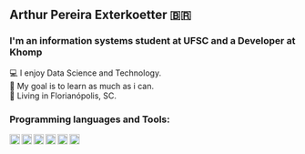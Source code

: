 ## Arthur Pereira Exterkoetter :brazil:
### I'm an information systems student at UFSC and a Developer at Khomp

💻 I enjoy Data Science and Technology. <br>
🎯 My goal is to learn as much as i can. <br>
📍 Living in Florianópolis, SC. <br>

### Programming languages and Tools:
[<img align="left" alt="Python" width="18px" src="https://simpleicons.org/icons/python.svg" />](https://www.python.org/)
[<img align="left" alt="Angular" width="18px" src="https://simpleicons.org/icons/angular.svg" />](https://angular.io/)
[<img align="left" alt="PostgreSQL" width="18px" src="https://simpleicons.org/icons/postgresql.svg" />](https://www.postgresql.org/)
[<img align="left" alt="Javascript" width="18px" src="https://simpleicons.org/icons/javascript.svg" />](https://www.javascript.com/)
[<img align="left" alt="React" width="18px" src="https://simpleicons.org/icons/react.svg" />](https://reactjs.org/)
[<img align="left" alt="Git" width="18px" src="https://simpleicons.org/icons/git.svg" />](https://git-scm.com/)
